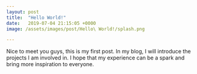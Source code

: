 ```yaml
---
layout: post
title:  "Hello World!"
date:   2019-07-04 21:15:05 +0000
image: /assets/images/post/Hello\ World!/splash.png

---
```

Nice to meet you guys, this is my first post. In my blog, I will introduce the projects I am involved in. I hope that my experience can be a spark and bring more inspiration to everyone.